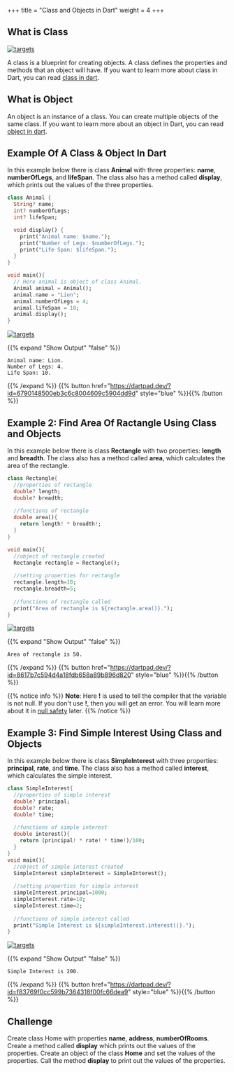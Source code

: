 +++
title = "Class and Objects in Dart"
weight = 4
+++
## What is Class
[![targets](/images/pieces/note-banner.png)](https://pieces.app/?utm_source=dart-tutorial&utm_medium=banner&utm_campaign=dart-tutorial-website&utm_content=note)

A class is a blueprint for creating objects. A class defines the properties and methods that an object will have. If you want to learn more about class in Dart, you can read [class in dart](/object-oriented-programming/class-in-dart/).


## What is Object
An object is an instance of a class. You can create multiple objects of the same class. If you want to learn more about an object in Dart, you can read [object in dart](/object-oriented-programming/object-in-dart/).


## Example Of A Class & Object In Dart
In this example below there is class **Animal** with three properties: **name**, **numberOfLegs**, and **lifeSpan**. The class also has a method called **display**, which prints out the values of the three properties.

```dart
class Animal {
  String? name;
  int? numberOfLegs;
  int? lifeSpan;

  void display() {
    print("Animal name: $name.");
    print("Number of Legs: $numberOfLegs.");
    print("Life Span: $lifeSpan.");
  }
}

void main(){
  // Here animal is object of class Animal. 
  Animal animal = Animal();
  animal.name = "Lion";
  animal.numberOfLegs = 4;
  animal.lifeSpan = 10;
  animal.display();
}
```
[![targets](/images/pieces/save-this-snippet-button.svg)](https://snippets.pieces.cloud/?p=74fb43b01f)

{{% expand "Show Output" "false" %}}
````plaintext
Animal name: Lion.
Number of Legs: 4.
Life Span: 10.
````
{{% /expand %}}
{{% button href="https://dartpad.dev/?id=6790148500eb3c6c8004609c5904dd9d" style="blue" %}}{{% /button %}}


## Example 2: Find Area Of Ractangle Using Class and Objects
In this example below there is class **Rectangle** with two properties: **length** and **breadth**. The class also has a method called **area**, which calculates the area of the rectangle.

```dart
class Rectangle{
  //properties of rectangle
  double? length;
  double? breadth;
  
  //functions of rectangle
  double area(){
    return length! * breadth!;
  }
}

void main(){
  //object of rectangle created
  Rectangle rectangle = Rectangle();
  
  //setting properties for rectangle
  rectangle.length=10;
  rectangle.breadth=5;
  
  //functions of rectangle called
  print("Area of rectangle is ${rectangle.area()}.");
}
```
[![targets](/images/pieces/save-this-snippet-button.svg)](https://snippets.pieces.cloud/?p=ebb14c9391)


{{% expand "Show Output" "false" %}}
````plaintext
Area of rectangle is 50.
````
{{% /expand %}}
{{% button href="https://dartpad.dev/?id=8617b7c594d4a18fdb658a89b896d820" style="blue" %}}{{% /button %}}



{{% notice info %}}
**Note**:  Here **!** is used to tell the compiler that the variable is not null. If you don't use **!**, then you will get an error. You will learn more about it in [null safety](/null-safety/) later.
{{% /notice %}}


## Example 3: Find Simple Interest Using Class and Objects
In this example below there is class **SimpleInterest** with three properties: **principal**, **rate**, and **time**. The class also has a method called **interest**, which calculates the simple interest.

```dart
class SimpleInterest{
  //properties of simple interest
  double? principal;
  double? rate;
  double? time;
  
  //functions of simple interest
  double interest(){
    return (principal! * rate! * time!)/100;
  }
}
void main(){
  //object of simple interest created
  SimpleInterest simpleInterest = SimpleInterest();
  
  //setting properties for simple interest
  simpleInterest.principal=1000;
  simpleInterest.rate=10;
  simpleInterest.time=2;
  
  //functions of simple interest called
  print("Simple Interest is ${simpleInterest.interest()}.");
}
```
[![targets](/images/pieces/save-this-snippet-button.svg)](https://snippets.pieces.cloud/?p=e5d442a162)


{{% expand "Show Output" "false" %}}
````plaintext
Simple Interest is 200.
````
{{% /expand %}}
{{% button href="https://dartpad.dev/?id=f83769f0cc599b7364318f00fc66dea9" style="blue" %}}{{% /button %}}


## Challenge
Create class Home with properties **name**, **address**, **numberOfRooms**. Create a method called **display** which prints out the values of the properties. Create an object of the class **Home** and set the values of the properties. Call the method **display** to print out the values of the properties.
